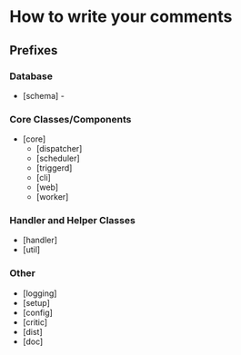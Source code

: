 # How to write your comments
## Prefixes
### Database

* [schema] -

### Core Classes/Components

* [core]
  * [dispatcher]
  * [scheduler]
  * [triggerd]
  * [cli]
  * [web]
  * [worker]

### Handler and Helper Classes

* [handler]
* [util]

### Other

* [logging]
* [setup]
* [config]
* [critic]
* [dist]
* [doc]
